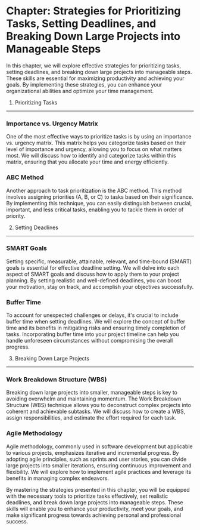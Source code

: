 Chapter: Strategies for Prioritizing Tasks, Setting Deadlines, and Breaking Down Large Projects into Manageable Steps
=====================================================================================================================

In this chapter, we will explore effective strategies for prioritizing tasks, setting deadlines, and breaking down large projects into manageable steps. These skills are essential for maximizing productivity and achieving your goals. By implementing these strategies, you can enhance your organizational abilities and optimize your time management.

1. Prioritizing Tasks
---------------------

### Importance vs. Urgency Matrix

One of the most effective ways to prioritize tasks is by using an importance vs. urgency matrix. This matrix helps you categorize tasks based on their level of importance and urgency, allowing you to focus on what matters most. We will discuss how to identify and categorize tasks within this matrix, ensuring that you allocate your time and energy efficiently.

### ABC Method

Another approach to task prioritization is the ABC method. This method involves assigning priorities (A, B, or C) to tasks based on their significance. By implementing this technique, you can easily distinguish between crucial, important, and less critical tasks, enabling you to tackle them in order of priority.

2. Setting Deadlines
--------------------

### SMART Goals

Setting specific, measurable, attainable, relevant, and time-bound (SMART) goals is essential for effective deadline setting. We will delve into each aspect of SMART goals and discuss how to apply them to your project planning. By setting realistic and well-defined deadlines, you can boost your motivation, stay on track, and accomplish your objectives successfully.

### Buffer Time

To account for unexpected challenges or delays, it's crucial to include buffer time when setting deadlines. We will explore the concept of buffer time and its benefits in mitigating risks and ensuring timely completion of tasks. Incorporating buffer time into your project timeline can help you handle unforeseen circumstances without compromising the overall progress.

3. Breaking Down Large Projects
-------------------------------

### Work Breakdown Structure (WBS)

Breaking down large projects into smaller, manageable steps is key to avoiding overwhelm and maintaining momentum. The Work Breakdown Structure (WBS) technique allows you to deconstruct complex projects into coherent and achievable subtasks. We will discuss how to create a WBS, assign responsibilities, and estimate the effort required for each task.

### Agile Methodology

Agile methodology, commonly used in software development but applicable to various projects, emphasizes iterative and incremental progress. By adopting agile principles, such as sprints and user stories, you can divide large projects into smaller iterations, ensuring continuous improvement and flexibility. We will explore how to implement agile practices and leverage its benefits in managing complex endeavors.

By mastering the strategies presented in this chapter, you will be equipped with the necessary tools to prioritize tasks effectively, set realistic deadlines, and break down large projects into manageable steps. These skills will enable you to enhance your productivity, meet your goals, and make significant progress towards achieving personal and professional success.
